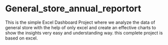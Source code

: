 # General_store_annual_reportort
This is the simple Excel Dashboard Project where we analyze the data of general store with the help of only excel and create an effective charts to show the insights very easy and understanding way. this complete project is based on excel.
